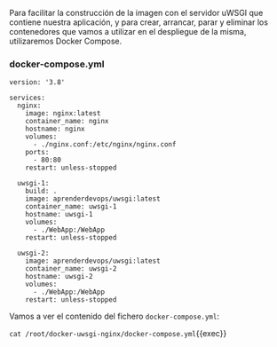 Para facilitar la construcción de la imagen con el servidor uWSGI que contiene nuestra aplicación, y para crear, 
arrancar, parar y eliminar los contenedores que vamos a utilizar en el despliegue de la misma, utilizaremos Docker 
Compose.

### docker-compose.yml
```
version: '3.8'
 
services:
  nginx:
    image: nginx:latest
    container_name: nginx
    hostname: nginx
    volumes:
      - ./nginx.conf:/etc/nginx/nginx.conf
    ports:
      - 80:80
    restart: unless-stopped
 
  uwsgi-1:
    build: .
    image: aprenderdevops/uwsgi:latest
    container_name: uwsgi-1
    hostname: uwsgi-1
    volumes:
      - ./WebApp:/WebApp
    restart: unless-stopped
 
  uwsgi-2:
    image: aprenderdevops/uwsgi:latest
    container_name: uwsgi-2
    hostname: uwsgi-2
    volumes:
      - ./WebApp:/WebApp
    restart: unless-stopped
```

Vamos a ver el contenido del fichero `docker-compose.yml`:

`cat /root/docker-uwsgi-nginx/docker-compose.yml`{{exec}}
